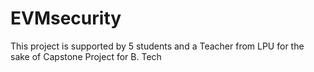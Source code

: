 # EVMsecurity
This project is supported by 5 students and a Teacher from LPU for the sake of Capstone Project for B. Tech
